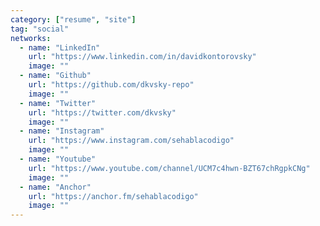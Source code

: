 ```yaml
---
category: ["resume", "site"]
tag: "social"
networks:
  - name: "LinkedIn"
    url: "https://www.linkedin.com/in/davidkontorovsky"
    image: ""
  - name: "Github"
    url: "https://github.com/dkvsky-repo"
    image: ""
  - name: "Twitter"
    url: "https://twitter.com/dkvsky"
    image: ""
  - name: "Instagram"
    url: "https://www.instagram.com/sehablacodigo"
    image: ""
  - name: "Youtube"
    url: "https://www.youtube.com/channel/UCM7c4hwn-BZT67chRgpkCNg"
    image: ""
  - name: "Anchor"
    url: "https://anchor.fm/sehablacodigo"
    image: ""
---
```

